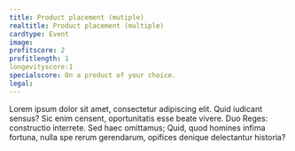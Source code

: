 ```yaml
---
title: Product placement (mutiple)
realtitle: Product placement (multiple)
cardtype: Event
image: 
profitscore: 2
profitlength: 1
longevityscore:1
specialscore: On a product of your choice.
legal: 
---
```

Lorem ipsum dolor sit amet, consectetur adipiscing elit. Quid iudicant sensus? Sic enim censent, oportunitatis esse beate vivere. Duo Reges: constructio interrete. Sed haec omittamus; Quid, quod homines infima fortuna, nulla spe rerum gerendarum, opifices denique delectantur historia?
